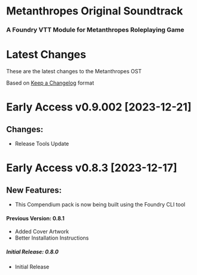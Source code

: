 # Metanthropes Original Soundtrack

### A Foundry VTT Module for Metanthropes Roleplaying Game

# Latest Changes

These are the latest changes to the Metanthropes OST

Based on [Keep a Changelog](https://keepachangelog.com/en/1.1.0/) format

# Early Access v0.9.002 [2023-12-21]

## Changes:

-   Release Tools Update

# Early Access v0.8.3 [2023-12-17]

## New Features:

-   This Compendium pack is now being built using the Foundry CLI tool

#### Previous Version: 0.8.1

-   Added Cover Artwork
-   Better Installation Instructions

##### Initial Release: 0.8.0

-   Initial Release
